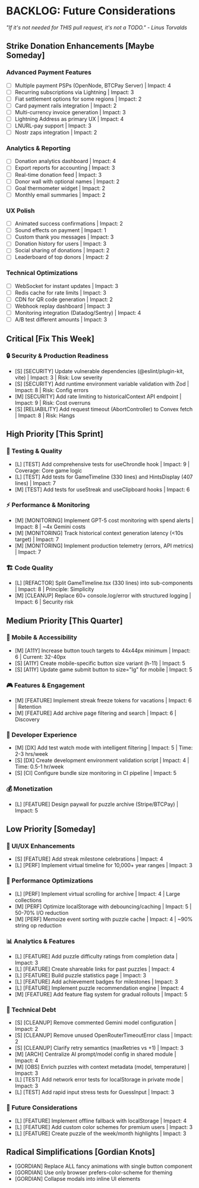 # BACKLOG: Future Considerations

_\"If it's not needed for THIS pull request, it's not a TODO.\" - Linus Torvalds_

## Strike Donation Enhancements [Maybe Someday]

### Advanced Payment Features

- [ ] Multiple payment PSPs (OpenNode, BTCPay Server) | Impact: 4
- [ ] Recurring subscriptions via Lightning | Impact: 3
- [ ] Fiat settlement options for some regions | Impact: 2
- [ ] Card payment rails integration | Impact: 2
- [ ] Multi-currency invoice generation | Impact: 3
- [ ] Lightning Address as primary UX | Impact: 4
- [ ] LNURL-pay support | Impact: 3
- [ ] Nostr zaps integration | Impact: 2

### Analytics & Reporting

- [ ] Donation analytics dashboard | Impact: 4
- [ ] Export reports for accounting | Impact: 3
- [ ] Real-time donation feed | Impact: 3
- [ ] Donor wall with optional names | Impact: 2
- [ ] Goal thermometer widget | Impact: 2
- [ ] Monthly email summaries | Impact: 2

### UX Polish

- [ ] Animated success confirmations | Impact: 2
- [ ] Sound effects on payment | Impact: 1
- [ ] Custom thank you messages | Impact: 3
- [ ] Donation history for users | Impact: 3
- [ ] Social sharing of donations | Impact: 2
- [ ] Leaderboard of top donors | Impact: 2

### Technical Optimizations

- [ ] WebSocket for instant updates | Impact: 3
- [ ] Redis cache for rate limits | Impact: 3
- [ ] CDN for QR code generation | Impact: 2
- [ ] Webhook replay dashboard | Impact: 3
- [ ] Monitoring integration (Datadog/Sentry) | Impact: 4
- [ ] A/B test different amounts | Impact: 3

## Critical [Fix This Week]

### 🔒 Security & Production Readiness

- [S] [SECURITY] Update vulnerable dependencies (@eslint/plugin-kit, vite) | Impact: 3 | Risk: Low severity
- [S] [SECURITY] Add runtime environment variable validation with Zod | Impact: 8 | Risk: Config errors
- [M] [SECURITY] Add rate limiting to historicalContext API endpoint | Impact: 9 | Risk: Cost overruns
- [S] [RELIABILITY] Add request timeout (AbortController) to Convex fetch | Impact: 8 | Risk: Hangs

## High Priority [This Sprint]

### 🧪 Testing & Quality

- [L] [TEST] Add comprehensive tests for useChrondle hook | Impact: 9 | Coverage: Core game logic
- [L] [TEST] Add tests for GameTimeline (330 lines) and HintsDisplay (407 lines) | Impact: 7
- [M] [TEST] Add tests for useStreak and useClipboard hooks | Impact: 6

### ⚡ Performance & Monitoring

- [M] [MONITORING] Implement GPT-5 cost monitoring with spend alerts | Impact: 8 | ~4x Gemini costs
- [M] [MONITORING] Track historical context generation latency (<10s target) | Impact: 7
- [M] [MONITORING] Implement production telemetry (errors, API metrics) | Impact: 7

### 🏗️ Code Quality

- [L] [REFACTOR] Split GameTimeline.tsx (330 lines) into sub-components | Impact: 8 | Principle: Simplicity
- [M] [CLEANUP] Replace 60+ console.log/error with structured logging | Impact: 6 | Security risk

## Medium Priority [This Quarter]

### 📱 Mobile & Accessibility

- [M] [A11Y] Increase button touch targets to 44x44px minimum | Impact: 6 | Current: 32-40px
- [S] [A11Y] Create mobile-specific button size variant (h-11) | Impact: 5
- [S] [A11Y] Update game submit button to size="lg" for mobile | Impact: 5

### 🎮 Features & Engagement

- [M] [FEATURE] Implement streak freeze tokens for vacations | Impact: 6 | Retention
- [M] [FEATURE] Add archive page filtering and search | Impact: 6 | Discovery

### 🔧 Developer Experience

- [M] [DX] Add test watch mode with intelligent filtering | Impact: 5 | Time: 2-3 hrs/week
- [S] [DX] Create development environment validation script | Impact: 4 | Time: 0.5-1 hr/week
- [S] [CI] Configure bundle size monitoring in CI pipeline | Impact: 5

### 💰 Monetization

- [L] [FEATURE] Design paywall for puzzle archive (Stripe/BTCPay) | Impact: 5

## Low Priority [Someday]

### 🎨 UI/UX Enhancements

- [S] [FEATURE] Add streak milestone celebrations | Impact: 4
- [L] [PERF] Implement virtual timeline for 10,000+ year ranges | Impact: 3

### 🚀 Performance Optimizations

- [L] [PERF] Implement virtual scrolling for archive | Impact: 4 | Large collections
- [M] [PERF] Optimize localStorage with debouncing/caching | Impact: 5 | 50-70% I/O reduction
- [M] [PERF] Memoize event sorting with puzzle cache | Impact: 4 | ~90% string op reduction

### 📊 Analytics & Features

- [L] [FEATURE] Add puzzle difficulty ratings from completion data | Impact: 3
- [L] [FEATURE] Create shareable links for past puzzles | Impact: 4
- [L] [FEATURE] Build puzzle statistics page | Impact: 3
- [L] [FEATURE] Add achievement badges for milestones | Impact: 3
- [L] [FEATURE] Implement puzzle recommendation engine | Impact: 4
- [M] [FEATURE] Add feature flag system for gradual rollouts | Impact: 5

### 🧹 Technical Debt

- [S] [CLEANUP] Remove commented Gemini model configuration | Impact: 2
- [S] [CLEANUP] Remove unused OpenRouterTimeoutError class | Impact: 2
- [S] [CLEANUP] Clarify retry semantics (maxRetries vs +1) | Impact: 3
- [M] [ARCH] Centralize AI prompt/model config in shared module | Impact: 4
- [M] [OBS] Enrich puzzles with context metadata (model, temperature) | Impact: 3
- [L] [TEST] Add network error tests for localStorage in private mode | Impact: 3
- [L] [TEST] Add rapid input stress tests for GuessInput | Impact: 3

### 🔮 Future Considerations

- [L] [FEATURE] Implement offline fallback with localStorage | Impact: 4
- [L] [FEATURE] Add custom color schemes for premium users | Impact: 3
- [L] [FEATURE] Create puzzle of the week/month highlights | Impact: 3

## Radical Simplifications [Gordian Knots]

- [GORDIAN] Replace ALL fancy animations with single button component
- [GORDIAN] Use only browser prefers-color-scheme for theming
- [GORDIAN] Collapse modals into inline UI elements
